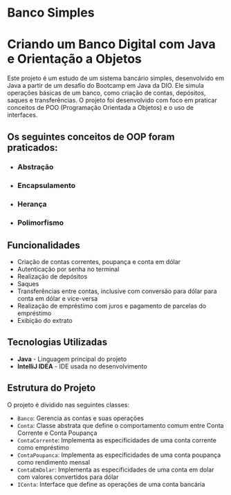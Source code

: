 # Banco Simples

# Criando um Banco Digital com Java e Orientação a Objetos

Este projeto é um estudo de um sistema bancário simples, desenvolvido em Java a partir de um desafio do Bootcamp em Java da DIO. Ele simula operações básicas de um banco, como criação de contas, depósitos, saques e transferências. O projeto foi desenvolvido com foco em praticar conceitos de POO (Programação Orientada a Objetos) e o uso de interfaces.

## Os seguintes conceitos de OOP foram praticados:
- ### Abstração
- ### Encapsulamento
- ### Herança
- ### Polimorfismo

## Funcionalidades

- Criação de contas correntes, poupança e conta em dólar
- Autenticação por senha no terminal
- Realização de depósitos
- Saques
- Transferências entre contas, inclusive com conversão para dólar para conta em dólar e vice-versa
- Realização de empréstimo com juros e pagamento de parcelas do empréstimo
- Exibição do extrato

## Tecnologias Utilizadas

- **Java** - Linguagem principal do projeto
- **IntelliJ IDEA** - IDE usada no desenvolvimento

## Estrutura do Projeto

O projeto é dividido nas seguintes classes:

- `Banco`: Gerencia as contas e suas operações
- `Conta`: Classe abstrata que define o comportamento comum entre Conta Corrente e Conta Poupança
- `ContaCorrente`: Implementa as especificidades de uma conta corrente como empréstimo
- `ContaPoupanca`: Implementa as especificidades de uma conta poupança como rendimento mensal
- `ContaEmDolar`: Implementa as especificidades de uma conta em dolar com valores convertidos para dólar
- `IConta`: Interface que define as operações de uma conta bancária